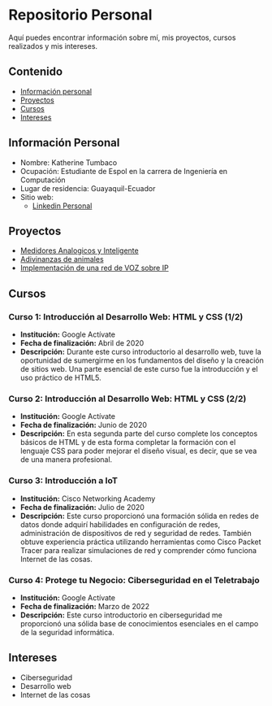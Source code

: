# Repositorio Personal

Aquí puedes encontrar información sobre mí, mis proyectos, cursos realizados y mis intereses.

## Contenido

* [Información personal](#información-personal)
* [Proyectos](#proyectos)
* [Cursos](#cursos)
* [Intereses](#intereses)

## Información Personal

* Nombre: Katherine Tumbaco
* Ocupación: Estudiante de Espol en la carrera de Ingeniería en Computación
* Lugar de residencia: Guayaquil-Ecuador
* Sitio web: 
  * [Linkedin Personal](https://www.linkedin.com/in/katumbac/)
  
## Proyectos
* [Medidores Analogicos y Inteligente](https://github.com/katumbac/proyecto1_grupo11.git)
* [Adivinanzas de animales](https://github.com/katumbac/Proyecto06_ED_P2.git)
* [Implementación de una red de VOZ sobre IP](https://youtu.be/ipC09Juz4-k?si=E6_pUEa8MS9ACOXc)

## Cursos

### Curso 1: Introducción al Desarrollo Web: HTML y CSS (1/2) 

- **Institución:** Google Actívate
- **Fecha de finalización:** Abril de 2020
- **Descripción:** Durante este curso introductorio al desarrollo web, tuve la oportunidad de sumergirme en los fundamentos del diseño y la creación de sitios web. Una parte esencial de este curso fue la introducción y el uso práctico de HTML5.

### Curso 2: Introducción al Desarrollo Web: HTML y CSS (2/2) 

- **Institución:** Google Actívate
- **Fecha de finalización:** Junio de 2020
- **Descripción:** En esta segunda parte del curso complete los conceptos básicos de HTML y de esta forma completar la formación con el lenguaje CSS para poder mejorar el diseño visual, es decir, que se vea de una manera profesional.

### Curso 3: Introducción a IoT

- **Institución:** Cisco Networking Academy
- **Fecha de finalización:** Julio de 2020
- **Descripción:** Este curso proporcionó una formación sólida en redes de datos donde adquirí habilidades en configuración de redes, administración de dispositivos de red y seguridad de redes. También obtuve experiencia práctica utilizando herramientas como Cisco Packet Tracer para realizar simulaciones de red y comprender cómo funciona Internet de las cosas.
  
### Curso 4: Protege tu Negocio: Ciberseguridad en el Teletrabajo

- **Institución:** Google Actívate
- **Fecha de finalización:** Marzo de 2022
- **Descripción:** Este curso introductorio en ciberseguridad me proporcionó una sólida base de conocimientos esenciales en el campo de la seguridad informática.

## Intereses

* Ciberseguridad
* Desarrollo web
* Internet de las cosas 

